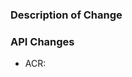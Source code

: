 ### Description of Change ###
<!-- Describe your changes here. -->


### API Changes ###
<!-- If you have the ACR for changing APIs, put the link of the ACR: -->
 - ACR:

<!--
If you can't make the ACR, List all API changes here (or just put None), example:
Added:
 - SafeBundleHandle Bundle.SafeBundleHandle { get; } // Property
 - void Bundle.AddItem(string key, string value);

Changed:
 - object Bundle.ReceiveItem(string key) => object Bundle.GetItem(string key);
-->
